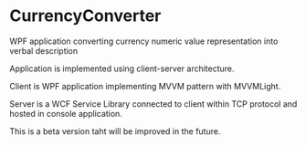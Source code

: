 # CurrencyConverter
WPF application converting currency numeric value representation into verbal description

Application is implemented using client-server architecture. 

Client is WPF application implementing MVVM pattern with MVVMLight.

Server is a WCF Service Library connected to client within TCP protocol and hosted in console application.

This is a beta version taht will be improved in the future.




